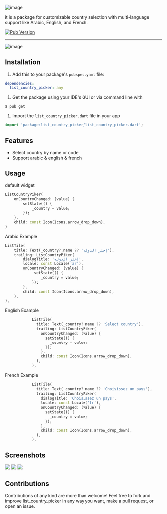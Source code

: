 ![image](https://github.com/MohamedAbd0/list_country_picker/blob/main/cover.png?raw=true)

it is a package for customizable country selection with multi-language support like Arabic, English, and French.

[![Pub Version](https://img.shields.io/pub/v/list_country_picker?logo=flutter&style=for-the-badge)](https://pub.dev/packages/list_country_picker)

-----
![image](https://github.com/MohamedAbd0/list_country_picker/blob/main/screenshots/demo.gif?raw=true)


Installation
-----
1. Add this to your package's `pubspec.yaml` file:

```yaml
dependencies:
  list_country_picker: any
```

1. Get the package using your IDE's GUI or via command line with

```bash
$ pub get
```

1. Import the `list_country_picker.dart` file in your app

```dart
import 'package:list_country_picker/list_country_picker.dart';
```

Features
----
- Select country by name or code
- Support arabic & english & french 

Usage
-----
default widget
```dart
ListCountryPiker(
    onCountryChanged: (value) {
        setState(() {
            _country = value;
        });
    },
    child: const Icon(Icons.arrow_drop_down),
)
```
Arabic Example
```dart
ListTile(
    title: Text(_country?.name ?? 'إختر الدوله'),
    trailing: ListCountryPiker(
        dialogTitle: 'إختر الدوله',
        locale: const Locale('ar'),
        onCountryChanged: (value) {
             setState(() {
                _country = value;
            });
        },
        child: const Icon(Icons.arrow_drop_down),
    ),
),
```

English Example
```dart
            ListTile(
              title: Text(_country?.name ?? 'Select country'),
              trailing: ListCountryPiker(
                onCountryChanged: (value) {
                  setState(() {
                    _country = value;
                  });
                },
                child: const Icon(Icons.arrow_drop_down),
              ),
            ),
```

French Example
```dart
            ListTile(
              title: Text(_country?.name ?? 'Choisissez un pays'),
              trailing: ListCountryPiker(
                dialogTitle: 'Choisissez un pays',
                locale: const Locale('fr'),
                onCountryChanged: (value) {
                  setState(() {
                    _country = value;
                  });
                },
                child: const Icon(Icons.arrow_drop_down),
              ),
            ),
```

## Screenshots
![](https://github.com/MohamedAbd0/list_country_picker/blob/main/screenshots/1.png?raw=true)
![](https://github.com/MohamedAbd0/list_country_picker/blob/main/screenshots/2.png?raw=true)
![](https://github.com/MohamedAbd0/list_country_picker/blob/main/screenshots/3.png?raw=true)
## Contributions

Contributions of any kind are more than welcome! Feel free to fork and improve list_country_picker in any way you want, make a pull request, or open an issue.
